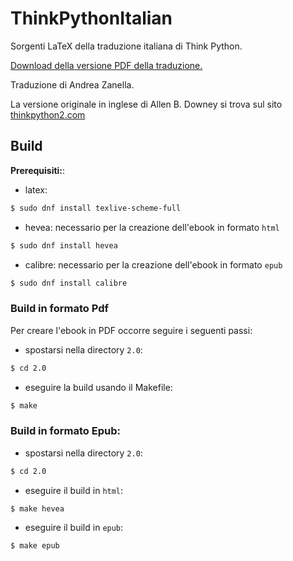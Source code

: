 # ThinkPythonItalian
Sorgenti LaTeX della traduzione italiana di Think Python.

[Download della versione PDF della traduzione.](https://github.com/AllenDowney/ThinkPythonItalian/blob/master/thinkpython_italian.pdf)

Traduzione di Andrea Zanella.

La versione originale in inglese di Allen B. Downey si trova sul sito [thinkpython2.com](http://thinkpython2.com)

## Build

**Prerequisiti:**:

* latex:

```bash
$ sudo dnf install texlive-scheme-full
```

* hevea: necessario per la creazione dell'ebook in formato `html`

```bash
$ sudo dnf install hevea
```

* calibre: necessario per la creazione dell'ebook in formato `epub`

```bash
$ sudo dnf install calibre
```

### Build in formato Pdf

Per creare l'ebook in PDF occorre seguire i seguenti passi:

* spostarsi nella directory `2.0`:

```bash
$ cd 2.0
```

* eseguire la build usando il Makefile:

```bash
$ make
```

### Build in formato Epub:

* spostarsi nella directory `2.0`:

```bash
$ cd 2.0
```

* eseguire il build in `html`:

```bash
$ make hevea
```

* eseguire il build in `epub`:

```bash
$ make epub
```
